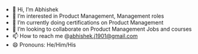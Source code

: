 - 👋 Hi, I’m Abhishek 
- 👀 I’m interested in Product Management, Management roles
- 🌱 I’m currently doing certifications on Product Management
- 💞️ I’m looking to collaborate on Product Management Jobs and courses
- 📫 How to reach me @abhishek.j1901@gmail.com
- 😄 Pronouns: He/Him/His

<!---
Abhi-1904/Abhi-1904 is a ✨ special ✨ repository because its `README.md` (this file) appears on your GitHub profile.
You can click the Preview link to take a look at your changes.
--->

